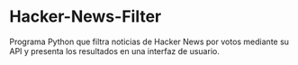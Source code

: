# Hacker-News-Filter
Programa Python que filtra noticias de Hacker News por votos mediante su API y presenta los resultados en una interfaz de usuario.
